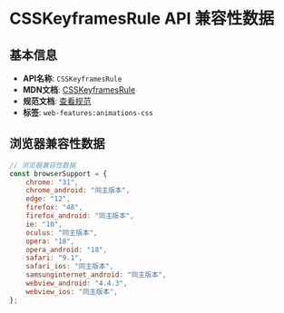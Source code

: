 # CSSKeyframesRule API 兼容性数据

## 基本信息

- **API名称**: `CSSKeyframesRule`
- **MDN文档**: [CSSKeyframesRule](https://developer.mozilla.org/docs/Web/API/CSSKeyframesRule)
- **规范文档**: [查看规范](https://drafts.csswg.org/css-animations/#interface-csskeyframesrule)
- **标签**: `web-features:animations-css`

## 浏览器兼容性数据

```javascript
// 浏览器兼容性数据
const browserSupport = {
    chrome: "31",
    chrome_android: "同主版本",
    edge: "12",
    firefox: "48",
    firefox_android: "同主版本",
    ie: "10",
    oculus: "同主版本",
    opera: "18",
    opera_android: "18",
    safari: "9.1",
    safari_ios: "同主版本",
    samsunginternet_android: "同主版本",
    webview_android: "4.4.3",
    webview_ios: "同主版本",
};

```

